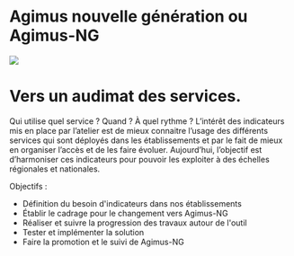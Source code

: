 # Agimus nouvelle génération ou Agimus-NG
<img src="https://www.esup-portail.org/sites/esup-portail.org/files/logo-esup%2Baccroche_2.png"/>

Vers un audimat des services.
============================

Qui utilise quel service ? Quand ? À quel rythme ? L’intérêt des indicateurs mis en place par l’atelier est de mieux connaitre l’usage des différents services qui sont déployés dans les établissements et par le fait de mieux en organiser l’accès et de les faire évoluer.
Aujourd’hui, l’objectif est d’harmoniser ces indicateurs pour pouvoir les exploiter à des échelles régionales et nationales.

Objectifs :
 - Définition du besoin d'indicateurs dans nos établissements
 - Établir le cadrage pour le changement vers Agimus-NG
 - Réaliser et suivre la progression des travaux autour de l'outil
 - Tester et implémenter la solution
 - Faire la promotion et le suivi de Agimus-NG

